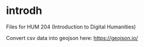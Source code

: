 # introdh
Files for HUM 204 (Introduction to Digital Humanities)

Convert csv data into geojson here: https://geojson.io/
